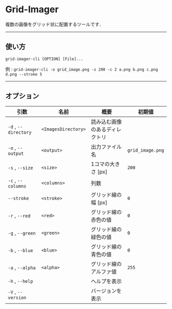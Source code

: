 # Grid-Imager

複数の画像をグリッド状に配置するツールです．

---

## 使い方

`grid-imager-cli [OPTION] [File]...`

例 : `grid-imager-cli -o grid_image.png -s 200 -c 2 a.png b.png c.png d.png --stroke 5`

---

## オプション

| 引数                    | 名前                  | 概要              | 初期値              |
|-----------------------|---------------------|-----------------|------------------|
| `-d` ,  `--directory` | `<ImagesDirectory>` | 読み込む画像のあるディレクトリ |                  |
| `-o` ,  `--output`    | `<output>`          | 出力ファイル名         | `grid_image.png` |
| `-s` ,  `--size`      | `<size>`            | 1コマの大きさ [px]    | `200`            |
| `-c` ,  `--columns`   | `<columns>`         | 列数              |                  |
| `--stroke`            | `<stroke>`          | グリッド線の幅 [px]    | `0`              |
| `-r` ,  `--red`       | `<red>`             | グリッド線の赤色の値      | `0`              |
| `-g` ,  `--green`     | `<green>`           | グリッド線の緑色の値      | `0`              |
| `-b` ,  `--blue`      | `<blue>`            | グリッド線の青色の値      | `0`              |
| `-a` ,  `--alpha`     | `<alpha>`           | グリッド線のアルファ値     | `255`            |
| `-h` ,  `--help`      |                     | ヘルプを表示          |                  |
| `-V` ,  `--version`   |                     | バージョンを表示        |                  |